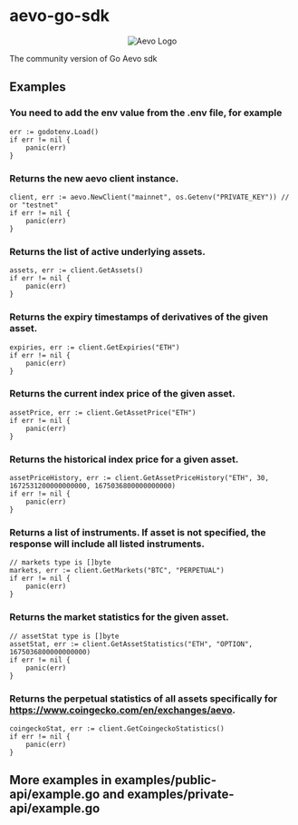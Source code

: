 # aevo-go-sdk  

<p align="center">
  <img src="https://i.postimg.cc/v8VH5QqP/Symbol-Filled-White.png" alt="Aevo Logo">
</p>

The community version of Go Aevo sdk  
## Examples  
### You need to add the env value from the .env file, for example  
```  
err := godotenv.Load()  
if err != nil {  
	panic(err)  
}  
```  
### Returns the new aevo client instance.   
```  
client, err := aevo.NewClient("mainnet", os.Getenv("PRIVATE_KEY")) // or "testnet"  
if err != nil {  
	panic(err)  
}  
```  
### Returns the list of active underlying assets.  
```
assets, err := client.GetAssets()  
if err != nil {  
	panic(err)  
}
```  
### Returns the expiry timestamps of derivatives of the given asset.  
```  
expiries, err := client.GetExpiries("ETH")  
if err != nil {  
	panic(err)  
}  
```  
### Returns the current index price of the given asset.  
```
assetPrice, err := client.GetAssetPrice("ETH")  
if err != nil {  
	panic(err)  
}
```  
### Returns the historical index price for a given asset.  
```  
assetPriceHistory, err := client.GetAssetPriceHistory("ETH", 30, 1672531200000000000, 1675036800000000000)  
if err != nil {  
	panic(err)  
}  
```  
### Returns a list of instruments. If asset is not specified, the response will include all listed instruments.  
```  
// markets type is []byte
markets, err := client.GetMarkets("BTC", "PERPETUAL")  
if err != nil {  
	panic(err)  
}  
```  
### Returns the market statistics for the given asset.
```  
// assetStat type is []byte
assetStat, err := client.GetAssetStatistics("ETH", "OPTION", 1675036800000000000)  
if err != nil {  
	panic(err)  
}  
```  
### Returns the perpetual statistics of all assets specifically for https://www.coingecko.com/en/exchanges/aevo.
```  
coingeckoStat, err := client.GetCoingeckoStatistics()  
if err != nil {  
	panic(err)  
}  
```  
## More examples in examples/public-api/example.go and examples/private-api/example.go